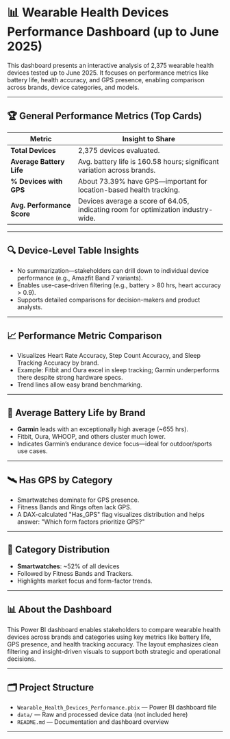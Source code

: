 # 📊 Wearable Health Devices Performance Dashboard (up to June 2025)

This dashboard presents an interactive analysis of 2,375 wearable health devices tested up to June 2025. It focuses on performance metrics like battery life, health accuracy, and GPS presence, enabling comparison across brands, device categories, and models.

---

## 🏆 General Performance Metrics (Top Cards)

| Metric                    | Insight to Share                                                                 |
|---------------------------|----------------------------------------------------------------------------------|
| **Total Devices**         | 2,375 devices evaluated.                                                         |
| **Average Battery Life**  | Avg. battery life is 160.58 hours; significant variation across brands.          |
| **% Devices with GPS**    | About 73.39% have GPS—important for location-based health tracking.              |
| **Avg. Performance Score**| Devices average a score of 64.05, indicating room for optimization industry-wide.|

---

## 🔍 Device-Level Table Insights

- No summarization—stakeholders can drill down to individual device performance (e.g., Amazfit Band 7 variants).
- Enables use-case-driven filtering (e.g., battery > 80 hrs, heart accuracy > 0.9).
- Supports detailed comparisons for decision-makers and product analysts.

---

## 📈 Performance Metric Comparison

- Visualizes Heart Rate Accuracy, Step Count Accuracy, and Sleep Tracking Accuracy by brand.
- Example: Fitbit and Oura excel in sleep tracking; Garmin underperforms there despite strong hardware specs.
- Trend lines allow easy brand benchmarking.

---

## 🔋 Average Battery Life by Brand

- **Garmin** leads with an exceptionally high average (~655 hrs).
- Fitbit, Oura, WHOOP, and others cluster much lower.
- Indicates Garmin’s endurance device focus—ideal for outdoor/sports use cases.

---

## 🛰️ Has GPS by Category

- Smartwatches dominate for GPS presence.
- Fitness Bands and Rings often lack GPS.
- A DAX-calculated "Has_GPS" flag visualizes distribution and helps answer: "Which form factors prioritize GPS?"

---

## 🥧 Category Distribution

- **Smartwatches**: ~52% of all devices
- Followed by Fitness Bands and Trackers.
- Highlights market focus and form-factor trends.

---

## 📊 About the Dashboard

This Power BI dashboard enables stakeholders to compare wearable health devices across brands and categories using key metrics like battery life, GPS presence, and health tracking accuracy. The layout emphasizes clean filtering and insight-driven visuals to support both strategic and operational decisions.

---

## 🗂️ Project Structure

- `Wearable_Health_Devices_Performance.pbix` — Power BI dashboard file
- `data/` — Raw and processed device data (not included here)
- `README.md` — Documentation and dashboard overview

---



